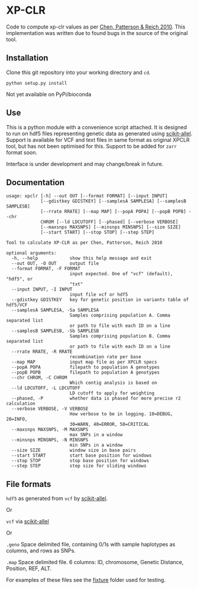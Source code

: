 # XP-CLR

Code to compute xp-clr values as per [Chen, Patterson & Reich 2010](https://www.ncbi.nlm.nih.gov/pubmed/20086244).
This implementation was written due to found bugs in the source of the original tool.

## Installation

Clone this git repository into your working directory and `cd`.

```
python setup.py install
```

Not yet available on PyPi/bioconda

## Use

This is a python module with a convenience script attached. 
It is designed to run on hdf5 files representing genetic data as generated using [scikit-allel](http://alimanfoo.github.io/2017/06/14/read-vcf.html).
Support is available for VCF and text files in same format as original XPCLR tool, but has not been optimised for this. 
Support to be added for `zarr` format soon.

Interface is under development and may change/break in future.

## Documentation

```
usage: xpclr [-h] --out OUT [--format FORMAT] [--input INPUT]
             [--gdistkey GDISTKEY] [--samplesA SAMPLESA] [--samplesB SAMPLESB]
             [--rrate RRATE] [--map MAP] [--popA POPA] [--popB POPB] --chr
             CHROM [--ld LDCUTOFF] [--phased] [--verbose VERBOSE]
             [--maxsnps MAXSNPS] [--minsnps MINSNPS] [--size SIZE]
             [--start START] [--stop STOP] [--step STEP]

Tool to calculate XP-CLR as per Chen, Patterson, Reich 2010

optional arguments:
  -h, --help            show this help message and exit
  --out OUT, -O OUT     output file
  --format FORMAT, -F FORMAT
                        input expected. One of "vcf" (default), "hdf5", or
                        "txt"
  --input INPUT, -I INPUT
                        input file vcf or hdf5
  --gdistkey GDISTKEY   key for genetic position in variants table of hdf5/VCF
  --samplesA SAMPLESA, -Sa SAMPLESA
                        Samples comprising population A. Comma separated list
                        or path to file with each ID on a line
  --samplesB SAMPLESB, -Sb SAMPLESB
                        Samples comprising population B. Comma separated list
                        or path to file with each ID on a line
  --rrate RRATE, -R RRATE
                        recombination rate per base
  --map MAP             input map file as per XPCLR specs
  --popA POPA           filepath to population A genotypes
  --popB POPB           filepath to population A genotypes
  --chr CHROM, -C CHROM
                        Which contig analysis is based on
  --ld LDCUTOFF, -L LDCUTOFF
                        LD cutoff to apply for weighting
  --phased, -P          whether data is phased for more precise r2 calculation
  --verbose VERBOSE, -V VERBOSE
                        How verbose to be in logging. 10=DEBUG, 20=INFO,
                        30=WARN, 40=ERROR, 50=CRITICAL
  --maxsnps MAXSNPS, -M MAXSNPS
                        max SNPs in a window
  --minsnps MINSNPS, -N MINSNPS
                        min SNPs in a window
  --size SIZE           window size in base pairs
  --start START         start base position for windows
  --stop STOP           stop base position for windows
  --step STEP           step size for sliding windows
```

## File formats

`hdf5` as generated from `vcf` by [scikit-allel](http://alimanfoo.github.io/2017/06/14/read-vcf.html).

Or

`vcf` via [scikit-allel](http://alimanfoo.github.io/2017/06/14/read-vcf.html)

Or

`.geno`
Space delimited file, containing 0/1s with sample haplotypes as columns, and rows as SNPs.

`.map`
Space delimited file. 6 columns: ID, chromosome, Genetic Distance, Position, REF, ALT.

For examples of these files see the [fixture](https://github.com/hardingnj/xpclr/tree/master/fixture) folder used for testing.

